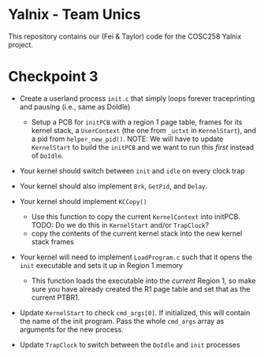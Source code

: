 # Yalnix - Team Unics
This repository contains our (Fei & Taylor) code for the COSC258 Yalnix project.

# Checkpoint 3

* Create a userland process `init.c` that simply loops forever traceprinting and pausing (i.e., same as DoIdle)
	* Setup a PCB for `initPCB` with a region 1 page table, frames for its kernel stack, a `UserContext` (the one from `_uctxt` in `KernelStart`), and a pid from `helper_new_pid()`. NOTE: We will have to update `KernelStart` to build the `initPCB` and we want to run this *first* instead of `DoIdle`.

* Your kernel should switch between `init` and `idle` on every clock trap

* Your kernel should also implement `Brk`, `GetPid`, and `Delay`.

* Your kernel should implement `KCCopy()`
	* Use this function to copy the current `KernelContext` into initPCB. TODO: Do we do this in `KernelStart` and/or `TrapClock`?
	* copy the contents of the current kernel stack into the new kernel stack frames

* Your kernel will need to implement `LoadProgram.c` such that it opens the `init` executable and sets it up in Region 1 memory
	* This function loads the executable into the *current* Region 1, so make sure you have already created the R1 page table and set that as the current PTBR1.

* Update `KernelStart` to check `cmd_args[0]`. If initialized, this will contain the name of the init program. Pass the whole `cmd_args` array as arguments for the new process.

* Update `TrapClock` to switch between the `DoIdle` and `init` processes